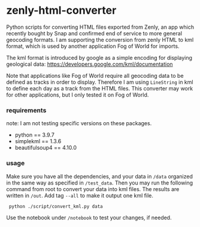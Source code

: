 # zenly-html-converter

Python scripts for converting HTML files exported from Zenly, an app which recently bought by Snap and confirmed end of service to more general geocoding formats. I am supporting the conversion from zenly HTML to kml format, which is used by another application Fog of World for imports.

The kml format is introduced by google as a simple encoding for displaying geological data: https://developers.google.com/kml/documentation

Note that applications like Fog of World require all geocoding data to be defined as tracks in order to display. Therefore I am using `LineString` in kml to define each day as a track from the HTML files. This converter may work for other applications, but I only tested it on Fog of World.

### requirements
note: I am not testing specific versions on these packages.

- python == 3.9.7
- simplekml == 1.3.6
- beautifulsoup4 == 4.10.0

### usage

Make sure you have all the dependencies, and your data in `/data` organized in the same way as specified in `/test_data`. Then you may run the following command from root to convert your data into kml files. The results are written in `/out`. Add tag `--all` to make it output one kml file.

<code> python ./script/convert_kml.py data </code>

Use the notebook under `/notebook` to test your changes, if needed.
